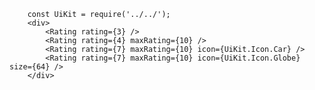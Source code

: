         const UiKit = require('../../');
        <div>
            <Rating rating={3} />
            <Rating rating={4} maxRating={10} />
            <Rating rating={7} maxRating={10} icon={UiKit.Icon.Car} />
            <Rating rating={7} maxRating={10} icon={UiKit.Icon.Globe} size={64} />
        </div>
